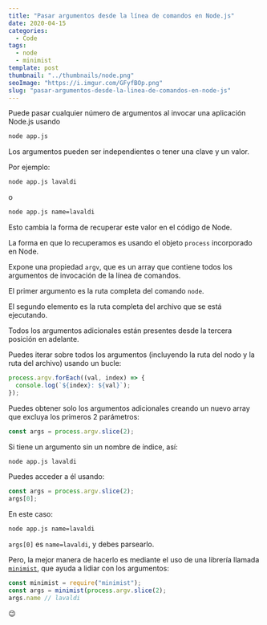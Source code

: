 ```yaml
---
title: "Pasar argumentos desde la línea de comandos en Node.js"
date: 2020-04-15
categories:
  - Code
tags:
  - node
  - minimist
template: post
thumbnail: "../thumbnails/node.png"
seoImage: "https://i.imgur.com/GFyfBOp.png"
slug: "pasar-argumentos-desde-la-linea-de-comandos-en-node-js"
---
```


Puede pasar cualquier número de argumentos al invocar una aplicación Node.js usando

```bash
node app.js
```

Los argumentos pueden ser independientes o tener una clave y un valor.

Por ejemplo:

```bash
node app.js lavaldi
```

o

```bash
node app.js name=lavaldi
```

Esto cambia la forma de recuperar este valor en el código de Node.

La forma en que lo recuperamos es usando el objeto `process` incorporado en Node.

Expone una propiedad `argv`, que es un array que contiene todos los argumentos de invocación de la línea de comandos.

El primer argumento es la ruta completa del comando `node`.

El segundo elemento es la ruta completa del archivo que se está ejecutando.

Todos los argumentos adicionales están presentes desde la tercera posición en adelante.

Puedes iterar sobre todos los argumentos (incluyendo la ruta del nodo y la ruta del archivo) usando un bucle:

```javascript
process.argv.forEach((val, index) => {
  console.log(`${index}: ${val}`);
});
```

Puedes obtener solo los argumentos adicionales creando un nuevo array que excluya los primeros 2 parámetros:

```javascript
const args = process.argv.slice(2);
```

Si tiene un argumento sin un nombre de índice, así:

```bash
node app.js lavaldi
```

Puedes acceder a él usando:

```javascript
const args = process.argv.slice(2);
args[0];
```

En este caso:

```bash
node app.js name=lavaldi
```

`args[0]` es `name=lavaldi`, y debes parsearlo.

Pero, la mejor manera de hacerlo es mediante el uso de una librería llamada [`minimist`](https://www.npmjs.com/package/minimist), que ayuda a lidiar con los argumentos:

```javascript
const minimist = require("minimist");
const args = minimist(process.argv.slice(2);
args.name // lavaldi
```

😉
